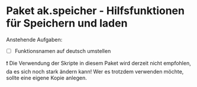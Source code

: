 # Paket ak.speicher - Hilfsfunktionen für Speichern und laden

Anstehende Aufgaben:
* [ ] Funktionsnamen auf deutsch umstellen

:exclamation: Die Verwendung der Skripte in diesem Paket wird derzeit nicht empfohlen, da es sich noch stark ändern kann! Wer es trotzdem verwenden möchte, sollte eine eigene Kopie anlegen.
